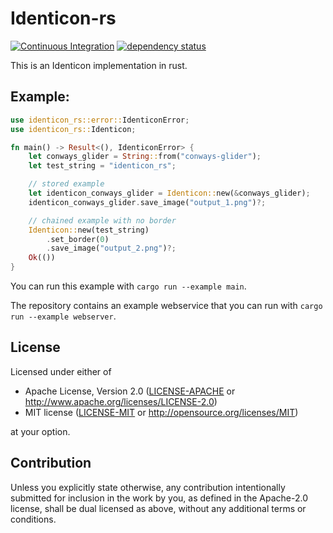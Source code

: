 # Identicon-rs

[![Continuous Integration](https://github.com/conways-glider/identicon-rs/actions/workflows/ci-workflow.yml/badge.svg)](https://github.com/conways-glider/identicon-rs/actions/workflows/ci-workflow.yml)
[![dependency status](https://deps.rs/crate/identicon-rs/{VERSION}/status.svg)](https://deps.rs/crate/identicon-rs/{VERSION})

This is an Identicon implementation in rust.

## Example:
```rust
use identicon_rs::error::IdenticonError;
use identicon_rs::Identicon;

fn main() -> Result<(), IdenticonError> {
    let conways_glider = String::from("conways-glider");
    let test_string = "identicon_rs";

    // stored example
    let identicon_conways_glider = Identicon::new(&conways_glider);
    identicon_conways_glider.save_image("output_1.png")?;

    // chained example with no border
    Identicon::new(test_string)
        .set_border(0)
        .save_image("output_2.png")?;
    Ok(())
}
```

You can run this example with `cargo run --example main`.

The repository contains an example webservice that you can run with `cargo run --example webserver`.

## License

Licensed under either of

 * Apache License, Version 2.0
   ([LICENSE-APACHE](LICENSE-APACHE) or http://www.apache.org/licenses/LICENSE-2.0)
 * MIT license
   ([LICENSE-MIT](LICENSE-MIT) or http://opensource.org/licenses/MIT)

at your option.

## Contribution

Unless you explicitly state otherwise, any contribution intentionally submitted
for inclusion in the work by you, as defined in the Apache-2.0 license, shall be
dual licensed as above, without any additional terms or conditions.
